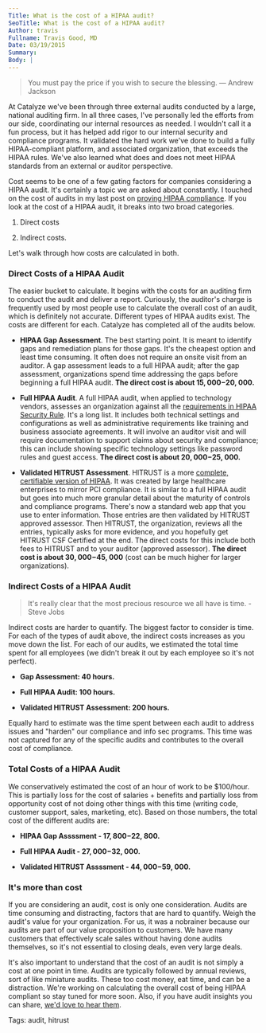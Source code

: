 ```yaml
---
Title: What is the cost of a HIPAA audit?
SeoTitle: What is the cost of a HIPAA audit?
Author: travis
Fullname: Travis Good, MD
Date: 03/19/2015
Summary: 
Body: |
---
```

> You must pay the price if you wish to secure the blessing. — Andrew Jackson



At Catalyze we've been through three external audits conducted by a large, national auditing firm. In all three cases, I've personally led the efforts from our side, coordinating our internal resources as needed. I wouldn't call it a fun process, but it has helped add rigor to our internal security and compliance programs. It validated the hard work we've done to build a fully HIPAA-compliant platform, and associated organization, that exceeds the HIPAA rules. We've also learned what does and does not meet HIPAA standards from an external or auditor perspective.



Cost seems to be one of a few gating factors for companies considering a HIPAA audit. It's certainly a topic we are asked about constantly. I touched on the cost of audits in my last post on [proving HIPAA compliance](https://catalyze.io/learn/proving-hipaa-compliance). If you look at the cost of a HIPAA audit, it breaks into two broad categories.



1. Direct costs

2. Indirect costs.



Let's walk through how costs are calculated in both.



### Direct Costs of a HIPAA Audit



The easier bucket to calculate. It begins with the costs for an auditing firm to conduct the audit and deliver a report. Curiously, the auditor's charge is frequently used by most people use to calculate the overall cost of an audit, which is definitely not accurate. Different types of HIPAA audits exist. The costs are different for each. Catalyze has completed all of the audits below.



* **HIPAA Gap Assessment**. The best starting point. It is meant to identify gaps and remediation plans for those gaps. It's the cheapest option and least time consuming. It often does not require an onsite visit from an auditor. A gap assessment leads to a full HIPAA audit; after the gap assessment, organizations spend time addressing the gaps before beginning a full HIPAA audit. **The direct cost is about $15, 000-$20, 000.**



* **Full HIPAA Audit**. A full HIPAA audit, when applied to technology vendors, assesses an organization against all the [requirements in HIPAA Security Rule](https://hipaa.catalyze.io). It's a long list. It includes both technical settings and configurations as well as administrative requirements like training and business associate agreements. It will involve an auditor visit and will require documentation to support claims about security and compliance; this can include showing specific technology settings like password rules and guest access. **The direct cost is about $20, 000-$25, 000.**



* **Validated HITRUST Assessment**. HITRUST is a more [complete, certifiable version of HIPAA](https://catalyze.io/blog/down-the-road-to-hitrust). It was created by large healthcare enterprises to mirror PCI compliance. It is similar to a full HIPAA audit but goes into much more granular detail about the maturity of controls and compliance programs. There's now a standard web app that you use to enter information. Those entries are then validated by HITRUST approved assessor. Then HITRUST, the organization, reviews all the entries, typically asks for more evidence, and you hopefully get HITRUST CSF Certified at the end. The direct costs for this include both fees to HITRUST and to your auditor (approved assessor). **The direct cost is about $30, 000-$45, 000** (cost can be much higher for larger organizations).



### Indirect Costs of a HIPAA Audit



> It's really clear that the most precious resource we all have is time. - Steve Jobs



Indirect costs are harder to quantify. The biggest factor to consider is time. For each of the types of audit above, the indirect costs increases as you move down the list. For each of our audits, we estimated the total time spent for all employees (we didn't break it out by each employee so it's not perfect).



* **Gap Assessment: 40 hours.**

* **Full HIPAA Audit: 100 hours.**

* **Validated HITRUST Assessment: 200 hours.**



Equally hard to estimate was the time spent between each audit to address issues and "harden" our compliance and info sec programs. This time was not captured for any of the specific audits and contributes to the overall cost of compliance.



### Total Costs of a HIPAA Audit



We conservatively estimated the cost of an hour of work to be $100/hour. This is partially loss for the cost of salaries + benefits and partially loss from opportunity cost of not doing other things with this time (writing code, customer support, sales, marketing, etc). Based on those numbers, the total cost of the different audits are:



* **HIPAA Gap Assssment - $17, 800-$22, 800.** 

* **Full HIPAA Audit - $27, 000-$32, 000.**

* **Validated HITRUST Assssment - $44, 000-$59, 000.** 



### It's more than cost



If you are considering an audit, cost is only one consideration. Audits are time consuming and distracting, factors that are hard to quantify. Weigh the audit's value for your organization. For us, it was a nobrainer because our audits are part of our value proposition to customers. We have many customers that effectively scale sales without having done audits themselves, so it's not essential to closing deals, even very large deals.



It's also important to understand that the cost of an audit is not simply a cost at one point in time. Audits are typically followed by annual reviews, sort of like miniature audits. These too cost money, eat time, and can be a distraction. We're working on calculating the overall cost of being HIPAA compliant so stay tuned for more soon. Also, if you have audit insights you can share, [we'd love to hear them](mailto:hello@catalyze.io).

Tags: audit, hitrust